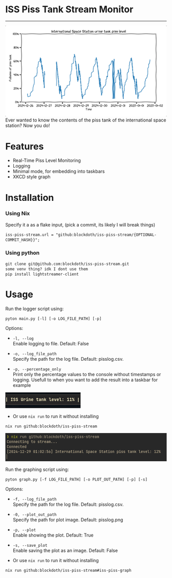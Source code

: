# ISS Piss Tank Stream Monitor
---
![Piss graph](./screenshots/piss-graph-xkcd.png)
Ever wanted to know the contents of the piss tank of the international space station? Now you do!

# Features
- Real-Time Piss Level Monitoring
- Logging
- Minimal mode, for embedding into taskbars
- XKCD style graph
  
# Installation
### Using Nix
Specify it a as a flake input, (pick a commit, its likely I will break things)
```
iss-piss-stream.url = "github:blockdoth/iss-piss-stream/{OPTIONAL-COMMIT_HASH}}";
```

### Using python 
```
git clone git@github.com:blockdoth/iss-piss-stream.git
some venv thing? idk I dont use them
pip install lightstreamer-client
```
# Usage


Run the logger script using:
```
pyton main.py [-l] [-o LOG_FILE_PATH] [-p]
```

Options:
- `-l, --log` \
    Enable logging to file. Default: False

- `-o, --log_file_path` \
    Specify the path for the log file. Default: pisslog.csv.

- `-p, --percentage_only` \
    Print only the percentage values to the console without timestamps or logging. Usefull to when you want to add the result into a taskbar for example

![taskbar](./screenshots/taskbar.png)

- Or use `nix run` to run it without installing
```
nix run github:blockdoth/iss-piss-stream 
```
![nix run](./screenshots/nix-run.png)


Run the graphing script using:
```
pyton graph.py [-f LOG_FILE_PATH] [-o PLOT_OUT_PATH] [-p] [-s] 
```

Options:
- `-f, --log_file_path` \
    Specify the path for the log file. Default: pisslog.csv.
- `-0, --plot_out_path` \
    Specify the path for plot image. Default: pisslog.png
- `-p, --plot` \
    Enable showing the plot. Default: True
- `-s, --save_plot` \
    Enable saving the plot as an image. Default: False


- Or use `nix run` to run it without installing
```
nix run github:blockdoth/iss-piss-stream#iss-piss-graph
```

